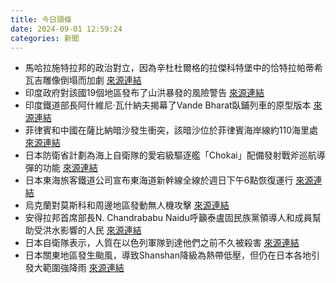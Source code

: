```yaml
---
title: 今日頭條
date: 2024-09-01 12:59:24
categories: 新聞            
---
```

- 馬哈拉施特拉邦的政治對立，因為辛杜杜爾格的拉傑科特堡中的恰特拉帕蒂希瓦吉雕像倒塌而加劇 [來源連結](https://www.thehindu.com/news/national/maharashtra/shivaji-statue-collapse-protest-march-by-maha-vikas-aghadi-on-september-1-2024/article68592567.ece)
- 印度政府對該國19個地區發布了山洪暴發的風險警告 [來源連結](https://www.thehindu.com/news/national/telangana/telangana-rains-hyderabad-weather-live-updates-september-1/article68592554.ece)
- 印度鐵道部長阿什維尼·瓦什納夫揭幕了Vande Bharat臥鋪列車的原型版本 [來源連結](https://www.thehindu.com/news/national/union-minister-ashwini-vaishnaw-unveils-prototype-version-of-vande-bharat-sleeper-coach/article68592561.ece)
- 菲律賓和中國在薩比納暗沙發生衝突，該暗沙位於菲律賓海岸線約110海里處 [來源連結](https://www.japantimes.co.jp/news/2024/09/01/asia-pacific/politics/china-philippines-clash/)
- 日本防衛省計劃為海上自衛隊的愛宕級驅逐艦「Chokai」配備發射戰斧巡航導彈的功能 [來源連結](https://www.japantimes.co.jp/news/2024/09/01/japan/aegis-destroyer-chokai-tomahawk/)
- 日本東海旅客鐵道公司宣布東海道新幹線全線於週日下午6點恢復運行 [來源連結](https://www.japantimes.co.jp/news/2024/09/01/japan/shinkansen-line-back/)
- 烏克蘭對莫斯科和周邊地區發動無人機攻擊 [來源連結](https://www.theguardian.com/world/article/2024/sep/01/ukraine-war-briefing-kyiv-launches-drone-strike-on-moscow-and-surrounding-regions-russia-says)
- 安得拉邦首席部長N. Chandrababu Naidu呼籲泰盧固民族黨領導人和成員幫助受洪水影響的人民 [來源連結](https://www.thehindu.com/news/national/andhra-pradesh/cm-chandrababu-naidu-calls-upon-tdp-leaders-and-cadres-to-help-the-flood-hit-people/article68592761.ece)
- 日本自衛隊表示，人質在以色列軍隊到達他們之前不久被殺害 [來源連結](https://www.japantimes.co.jp/news/2024/09/01/world/us-hostage-killed-gaza/)
- 日本關東地區發生颱風，導致Shanshan降級為熱帶低壓，但仍在日本各地引發大範圍強降雨 [來源連結](https://www.japantimes.co.jp/news/2024/09/01/japan/typhoon-shanshan-sunday/)



